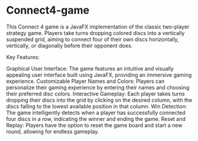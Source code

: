 # Connect4-game
This Connect 4 game is a JavaFX implementation of the classic two-player strategy game. Players take turns dropping colored discs into a vertically suspended grid, aiming to connect four of their own discs horizontally, vertically, or diagonally before their opponent does.

Key Features:

Graphical User Interface: The game features an intuitive and visually appealing user interface built using JavaFX, providing an immersive gaming experience.
Customizable Player Names and Colors: Players can personalize their gaming experience by entering their names and choosing their preferred disc colors.
Interactive Gameplay: Each player takes turns dropping their discs into the grid by clicking on the desired column, with the discs falling to the lowest available position in that column.
Win Detection: The game intelligently detects when a player has successfully connected four discs in a row, indicating the winner and ending the game.
Reset and Replay: Players have the option to reset the game board and start a new round, allowing for endless gameplay.
